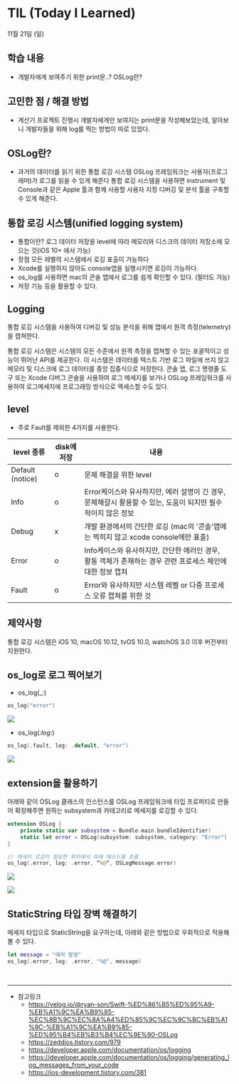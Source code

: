# TIL (Today I Learned)


11월 21일 (일)

## 학습 내용
- 개발자에게 보여주기 위한 print문..? OSLog란?
&nbsp;

## 고민한 점 / 해결 방법
- 계산기 프로젝트 진행시 개발자에게만 보여지는 print문을 작성해보았는데, 알아보니 개발자들을 위해 log를 찍는 방법이 따로 있었다.
## OSLog란?
- 과거의 데이터를 읽기 위한 통합 로깅 시스템
    OSLog 프레임워크는 사용자(프로그래머)가 로그를 읽을 수 있게 해준다
    통합 로깅 시스템을 사용하면 instrument 및 Console과 같은 Apple 툴과 함께 사용할 사용자 지정 디버깅 및 분석 툴을 구축할 수 있게 해준다.
    
## 통합 로깅 시스템(unified logging system)
* 통합이란?
    로그 데이터 저장을 level에 따라 메모리와 디스크의 데이터 저장소에 모으는 것(iOS 10+ 에서 가능)
* 장점
    모든 레벨의 시스템에서 로깅 표출이 가능하다
* Xcode를 실행하지 않아도 console앱을 실행시키면 로깅이 가능하다.
* os_log를 사용하면 mac의 콘솔 앱에서 로그를 쉽게 확인할 수 있다. (필터도 가능)
* 저장 기능 등을 활용할 수 있다.

## Logging
통합 로깅 시스템을 사용하여 디버깅 및 성능 분석을 위해 앱에서 원격 측정(telemetry)을 캡쳐한다.

통합 로깅 시스템은 시스템의 모든 수준에서 원격 측정을 캡쳐할 수 있는 포괄적이고 성능이 뛰어난 API를 제공한다. 이 시스템은 데이터를 텍스트 기반 로그 파일에 쓰지 않고 메모리 및 디스크에 로그 데이터를 중앙 집중식으로 저장한다. 콘솔 앱, 로그 명령줄 도구 또는 Xcode 디버그 콘솔을 사용하여 로그 메세지를 보거나 OSLog 프레임워크를 사용하여 로그메세지에 프로그래밍 방식으로 엑세스할 수도 있다.

## level
* 주로 Fault를 제외한 4가지를 사용한다.

| level 종류 | disk에 저장 |	내용 |
| - | - | - |
| Default (notice) | o | 문제 해결을 위한 level |
| Info | o | Error케이스와 유사하지만, 에러 설명이 긴 경우, 문제해걀시 활용할 수 있는, 도움이 되지만 필수적이지 않은 정보 |
| Debug | x | 개발 환경에서의 간단한 로깅 (mac의 '콘솔'앱에는 찍히지 않고 xcode console에만 표출) |
| Error | o | Info케이스와 유사하지만, 간단한 에러인 경우, 활동 객체가 존재하는 경우 관련 프로세스 체인에 대한 정보 캡쳐 |
| Fault | o | Error와 유사하지만 시스템 레벨 or 다중 프로세스 오류 캡쳐를 위한 것 |

## 제약사항
통합 로깅 시스템은 iOS 10, macOS 10.12, tvOS 10.0, watchOS 3.0 이후 버전부터 지원한다.

## os_log로 로그 찍어보기

* os_log(_:)
```swift
os_log("error")
```

![](https://i.imgur.com/bAMUbbn.png)

* os_log(_:log_:)
```swift
os_log(.fault, log: .default, "error")
```

![](https://i.imgur.com/py8HLbd.png)

## extension을 활용하기
아래와 같이 OSLog 클래스의 인스턴스를 OSLog 프레임워크에 타입 프로퍼티로 만들어 확장해주면 원하는 subsystem과 카테고리로 메세지를 로깅할 수 있다.
```swift
extension OSLog {
    private static var subsystem = Bundle.main.bundleIdentifier!
    static let error = OSLog(subsystem: subsystem, category: "Error")
}

// 메세지 로깅이 필요한 위치에서 아래 메소드를 호출
os_log(.error, log: .error, “%@“, OSLogMessage.error)
```
![](https://i.imgur.com/jaB9tGn.png)

![](https://i.imgur.com/Zz2Rjpb.png)


## StaticString 타입 장벽 해결하기
메세지 타입으로 StaticString을 요구하는데, 아래와 같은 방법으로 우회적으로 적용해볼 수 있다.

```swift
let message = "에러 발생"
os_log(.error, log: .error, "%@", message)
```

&nbsp;

---

- 참고링크
    - https://velog.io/@ryan-son/Swift-%ED%86%B5%ED%95%A9-%EB%A1%9C%EA%B9%85-%EC%8B%9C%EC%8A%A4%ED%85%9C%EC%9C%BC%EB%A1%9C-%EB%A1%9C%EA%B9%85-%ED%95%B4%EB%B3%B4%EC%9E%90-OSLog
    - https://zeddios.tistory.com/979
    - https://developer.apple.com/documentation/os/logging
    - https://developer.apple.com/documentation/os/logging/generating_log_messages_from_your_code
    - https://ios-development.tistory.com/381
